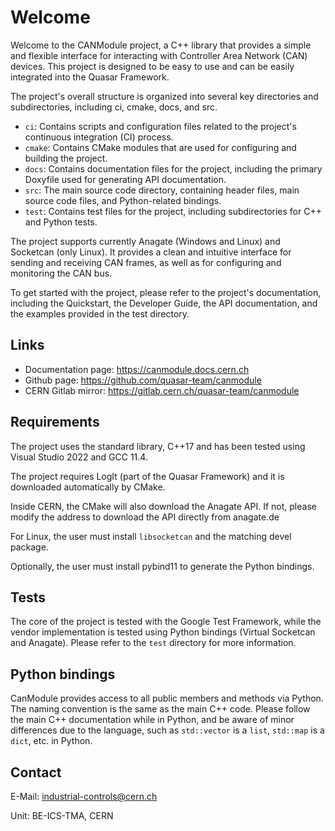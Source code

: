 # Welcome

Welcome to the CANModule project, a C++ library that provides a simple and flexible interface for interacting with Controller Area Network (CAN) devices. This project is designed to be easy to use and can be easily integrated into the Quasar Framework.

The project's overall structure is organized into several key directories and subdirectories, including ci, cmake, docs, and src.

- `ci`: Contains scripts and configuration files related to the project's continuous integration (CI) process.
- `cmake`: Contains CMake modules that are used for configuring and building the project.
- `docs`: Contains documentation files for the project, including the primary Doxyfile used for generating API documentation.
- `src`: The main source code directory, containing header files, main source code files, and Python-related bindings.
- `test`: Contains test files for the project, including subdirectories for C++ and Python tests.

The project supports currently Anagate (Windows and Linux) and Socketcan (only Linux). It provides a clean and intuitive interface for sending and receiving CAN frames, as well as for configuring and monitoring the CAN bus.

To get started with the project, please refer to the project's documentation, including the Quickstart, the Developer Guide, the API documentation, and the examples provided in the test directory.

## Links

- Documentation page: https://canmodule.docs.cern.ch
- Github page: https://github.com/quasar-team/canmodule
- CERN Gitlab mirror: https://gitlab.cern.ch/quasar-team/canmodule

## Requirements

The project uses the standard library, C++17 and has been tested using Visual Studio 2022 and
GCC 11.4.

The project requires LogIt (part of the Quasar Framework) and it is downloaded automatically by CMake.

Inside CERN, the CMake will also download the Anagate API. If not, please modify the address to
download the API directly from anagate.de

For Linux, the user must install `libsocketcan` and the matching devel package.

Optionally, the user must install pybind11 to generate the Python bindings.

## Tests

The core of the project is tested with the Google Test Framework, while the vendor implementation is
tested using Python bindings (Virtual Socketcan and Anagate). Please refer to the `test` directory for
more information.

## Python bindings

CanModule provides access to all public members and methods via Python. The naming convention is
the same as the main C++ code. Please follow the main C++ documentation while in Python, and be
aware of minor differences due to the language, such as `std::vector` is a `list`, `std::map` is a `dict`, etc. in Python.

## Contact

E-Mail: <industrial-controls@cern.ch>

Unit: BE-ICS-TMA, CERN
